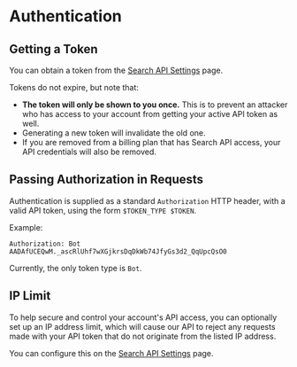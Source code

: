 # Authentication

## Getting a Token

You can obtain a token from the [Search API Settings](https://kagi.com/settings?p=user_api) page.

Tokens do not expire, but note that:

- **The token will only be shown to you once.** This is to prevent an attacker
  who has access to your account from getting your active API token as well.
- Generating a new token will invalidate the old one.
- If you are removed from a billing plan that has Search API access, your
  API credentials will also be removed.

## Passing Authorization in Requests

Authentication is supplied as a standard `Authorization` HTTP header, with
a valid API token, using the form `$TOKEN_TYPE $TOKEN`.

Example:

```
Authorization: Bot AADAfUCEQwM._ascRlUhf7wXGjkrsDqDkWb74JfyGs3d2_QqUpcQsO0
```

Currently, the only token type is `Bot`.

## IP Limit

To help secure and control your account's API access, you can optionally
set up an IP address limit, which will cause our API to reject any requests
made with your API token that do not originate from the listed IP address.

You can configure this on the
[Search API Settings](https://kagi.com/settings?p=user_api) page.
